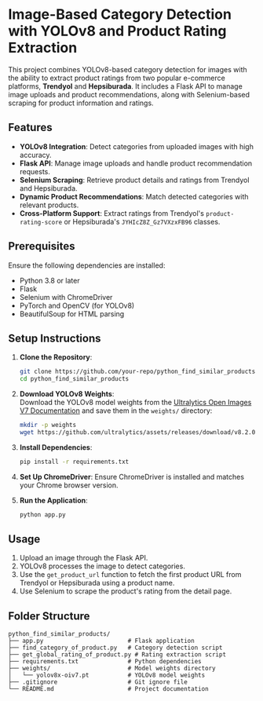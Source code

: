 # Image-Based Category Detection with YOLOv8 and Product Rating Extraction

This project combines YOLOv8-based category detection for images with the ability to extract product ratings from two popular e-commerce platforms, **Trendyol** and **Hepsiburada**. It includes a Flask API to manage image uploads and product recommendations, along with Selenium-based scraping for product information and ratings.

## Features

- **YOLOv8 Integration**: Detect categories from uploaded images with high accuracy.
- **Flask API**: Manage image uploads and handle product recommendation requests.
- **Selenium Scraping**: Retrieve product details and ratings from Trendyol and Hepsiburada.
- **Dynamic Product Recommendations**: Match detected categories with relevant products.
- **Cross-Platform Support**: Extract ratings from Trendyol's `product-rating-score` or Hepsiburada's `JYHIcZ8Z_Gz7VXzxFB96` classes.

## Prerequisites

Ensure the following dependencies are installed:

- Python 3.8 or later
- Flask
- Selenium with ChromeDriver
- PyTorch and OpenCV (for YOLOv8)
- BeautifulSoup for HTML parsing

## Setup Instructions

1. **Clone the Repository**:
   ```bash
   git clone https://github.com/your-repo/python_find_similar_products.git
   cd python_find_similar_products
   ```

2. **Download YOLOv8 Weights**:  
   Download the YOLOv8 model weights from the [Ultralytics Open Images V7 Documentation](https://docs.ultralytics.com/datasets/detect/open-images-v7/#usage) and save them in the `weights/` directory:  
   ```bash
   mkdir -p weights
   wget https://github.com/ultralytics/assets/releases/download/v8.2.0/yolov8x-oiv7.pt -O weights/yolov8x-oiv7.pt
   ```

3. **Install Dependencies**:
   ```bash
   pip install -r requirements.txt
   ```

4. **Set Up ChromeDriver**:
   Ensure ChromeDriver is installed and matches your Chrome browser version.

5. **Run the Application**:
   ```bash
   python app.py
   ```

## Usage

1. Upload an image through the Flask API.
2. YOLOv8 processes the image to detect categories.
3. Use the `get_product_url` function to fetch the first product URL from Trendyol or Hepsiburada using a product name.
4. Use Selenium to scrape the product's rating from the detail page.

## Folder Structure

```plaintext
python_find_similar_products/
├── app.py                        # Flask application
├── find_category_of_product.py   # Category detection script
├── get_global_rating_of_product.py # Rating extraction script
├── requirements.txt              # Python dependencies
├── weights/                      # Model weights directory
│   └── yolov8x-oiv7.pt           # YOLOv8 model weights
├── .gitignore                    # Git ignore file
└── README.md                     # Project documentation
